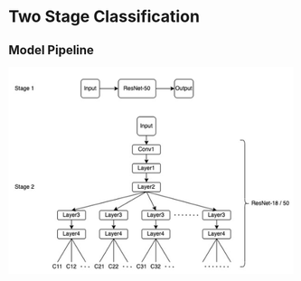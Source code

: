 # Two Stage Classification

## Model Pipeline

<img src="doc/twoStageModel.png" width="800" title="Pipeline">
